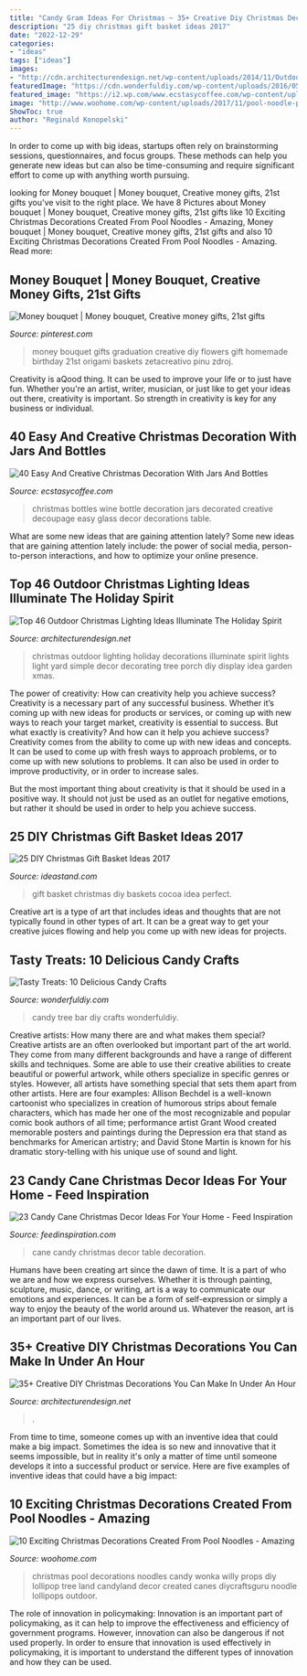 ```yaml
---
title: "Candy Gram Ideas For Christmas ~ 35+ Creative Diy Christmas Decorations You Can Make In Under An Hour"
description: "25 diy christmas gift basket ideas 2017"
date: "2022-12-29"
categories:
- "ideas"
tags: ["ideas"]
images:
- "http://cdn.architecturendesign.net/wp-content/uploads/2014/11/Outdoor-Christmas-Lighting-Decorations-14.jpg"
featuredImage: "https://cdn.wonderfuldiy.com/wp-content/uploads/2016/05/Candy-bar-tree-DIY.jpg"
featured_image: "https://i2.wp.com/www.ecstasycoffee.com/wp-content/uploads/2016/10/Christmas-Decorated-Wine-Bottle.jpg?resize=564%2C1002&amp;ssl=1"
image: "http://www.woohome.com/wp-content/uploads/2017/11/pool-noodle-projects-for-christmas-3-2.jpg"
ShowToc: true
author: "Reginald Konopelski"
---
```



In order to come up with big ideas, startups often rely on brainstorming sessions, questionnaires, and focus groups. These methods can help you generate new ideas but can also be time-consuming and require significant effort to come up with anything worth pursuing.

	

		
looking for Money bouquet | Money bouquet, Creative money gifts, 21st gifts you've visit to the right place. We have 8 Pictures about Money bouquet | Money bouquet, Creative money gifts, 21st gifts like 10 Exciting Christmas Decorations Created From Pool Noodles - Amazing, Money bouquet | Money bouquet, Creative money gifts, 21st gifts and also 10 Exciting Christmas Decorations Created From Pool Noodles - Amazing. Read more:
		
    
## Money Bouquet | Money Bouquet, Creative Money Gifts, 21st Gifts

<img loading=lazy src="https://i.pinimg.com/736x/40/5a/c9/405ac9bd0550b87043b85505d27d413b--money-bouquet-gift-wrapping.jpg" onerror="this.onerror=null;this.src='https://tse3.mm.bing.net/th?id=OIP.RKPmmwjCUe2MQ76Q3uHBJAHaJ3&amp;pid=15.1';" alt="Money bouquet | Money bouquet, Creative money gifts, 21st gifts">

_Source: pinterest.com_

>money bouquet gifts graduation creative diy flowers gift homemade birthday 21st origami baskets zetacreativo pinu zdroj. 

	

Creativity is aQood thing. It can be used to improve your life or to just have fun. Whether you're an artist, writer, musician, or just like to get your ideas out there, creativity is important. So strength in creativity is key for any business or individual.

    
## 40 Easy And Creative Christmas Decoration With Jars And Bottles

<img loading=lazy src="https://i2.wp.com/www.ecstasycoffee.com/wp-content/uploads/2016/10/Christmas-Decorated-Wine-Bottle.jpg?resize=564%2C1002&amp;ssl=1" onerror="this.onerror=null;this.src='https://tse2.mm.bing.net/th?id=OIP.MlhTAbI0wu1vs01nwamR9wHaNK&amp;pid=15.1';" alt="40 Easy And Creative Christmas Decoration With Jars And Bottles">

_Source: ecstasycoffee.com_

>christmas bottles wine bottle decoration jars decorated creative decoupage easy glass decor decorations table. 

	

What are some new ideas that are gaining attention lately?
Some new ideas that are gaining attention lately include: the power of social media, person-to-person interactions, and how to optimize your online presence.

    
## Top 46 Outdoor Christmas Lighting Ideas Illuminate The Holiday Spirit

<img loading=lazy src="http://cdn.architecturendesign.net/wp-content/uploads/2014/11/Outdoor-Christmas-Lighting-Decorations-14.jpg" onerror="this.onerror=null;this.src='https://tse2.mm.bing.net/th?id=OIP.m8LJ5xbYm6QUYCBUj9v2qwHaLG&amp;pid=15.1';" alt="Top 46 Outdoor Christmas Lighting Ideas Illuminate The Holiday Spirit">

_Source: architecturendesign.net_

>christmas outdoor lighting holiday decorations illuminate spirit lights light yard simple decor decorating tree porch diy display idea garden xmas. 

	

The power of creativity: How can creativity help you achieve success?
Creativity is a necessary part of any successful business. Whether it’s coming up with new ideas for products or services, or coming up with new ways to reach your target market, creativity is essential to success. But what exactly is creativity? And how can it help you achieve success?
Creativity comes from the ability to come up with new ideas and concepts. It can be used to come up with fresh ways to approach problems, or to come up with new solutions to problems. It can also be used in order to improve productivity, or in order to increase sales.

But the most important thing about creativity is that it should be used in a positive way. It should not just be used as an outlet for negative emotions, but rather it should be used in order to help you achieve success.

    
## 25 DIY Christmas Gift Basket Ideas 2017

<img loading=lazy src="https://ideastand.com/wp-content/uploads/2017/10/christmas-baskets-diy/3-christmas-gift-basket-idea-diy.jpg" onerror="this.onerror=null;this.src='https://tse1.mm.bing.net/th?id=OIP.-ywLIDAV_zc1ZARJf_P0PgHaLH&amp;pid=15.1';" alt="25 DIY Christmas Gift Basket Ideas 2017">

_Source: ideastand.com_

>gift basket christmas diy baskets cocoa idea perfect. 

	

Creative art is a type of art that includes ideas and thoughts that are not typically found in other types of art. It can be a great way to get your creative juices flowing and help you come up with new ideas for projects.

    
## Tasty Treats: 10 Delicious Candy Crafts

<img loading=lazy src="https://cdn.wonderfuldiy.com/wp-content/uploads/2016/05/Candy-bar-tree-DIY.jpg" onerror="this.onerror=null;this.src='https://tse4.mm.bing.net/th?id=OIP.qJ4fy1apqKqqf5owaXq09gHaN0&amp;pid=15.1';" alt="Tasty Treats: 10 Delicious Candy Crafts">

_Source: wonderfuldiy.com_

>candy tree bar diy crafts wonderfuldiy. 

	

Creative artists: How many there are and what makes them special?
Creative artists are an often overlooked but important part of the art world. They come from many different backgrounds and have a range of different skills and techniques. Some are able to use their creative abilities to create beautiful or powerful artwork, while others specialize in specific genres or styles. However, all artists have something special that sets them apart from other artists. Here are four examples: 
Allison Bechdel is a well-known cartoonist who specializes in creation of humorous strips about female characters, which has made her one of the most recognizable and popular comic book authors of all time; performance artist Grant Wood created memorable posters and paintings during the Depression era that stand as benchmarks for American artistry; and David Stone Martin is known for his dramatic story-telling with his unique use of sound and light.

    
## 23 Candy Cane Christmas Decor Ideas For Your Home - Feed Inspiration

<img loading=lazy src="http://feedinspiration.com/wp-content/uploads/2016/09/Candy-Cane-Christmas-Table-Decoration.jpg" onerror="this.onerror=null;this.src='https://tse2.mm.bing.net/th?id=OIP.teSt7Elfwlq7_cS8gG85UwHaLg&amp;pid=15.1';" alt="23 Candy Cane Christmas Decor Ideas For Your Home - Feed Inspiration">

_Source: feedinspiration.com_

>cane candy christmas decor table decoration. 

	

Humans have been creating art since the dawn of time. It is a part of who we are and how we express ourselves. Whether it is through painting, sculpture, music, dance, or writing, art is a way to communicate our emotions and experiences. It can be a form of self-expression or simply a way to enjoy the beauty of the world around us. Whatever the reason, art is an important part of our lives.

    
## 35+ Creative DIY Christmas Decorations You Can Make In Under An Hour

<img loading=lazy src="https://cdn.architecturendesign.net/wp-content/uploads/2015/12/AD-Christmas-Decorations-You-Can-Make-In-An-Hour-21.jpg" onerror="this.onerror=null;this.src='https://tse4.mm.bing.net/th?id=OIP.wotgr_h_vy1ggooebZRcoAHaLG&amp;pid=15.1';" alt="35+ Creative DIY Christmas Decorations You Can Make In Under An Hour">

_Source: architecturendesign.net_

>. 

	

From time to time, someone comes up with an inventive idea that could make a big impact. Sometimes the idea is so new and innovative that it seems impossible, but in reality it's only a matter of time until someone develops it into a successful product or service. Here are five examples of inventive ideas that could have a big impact: 

    
## 10 Exciting Christmas Decorations Created From Pool Noodles - Amazing

<img loading=lazy src="http://www.woohome.com/wp-content/uploads/2017/11/pool-noodle-projects-for-christmas-3-2.jpg" onerror="this.onerror=null;this.src='https://tse3.mm.bing.net/th?id=OIP.GPc-qVdAYo0AL2C-1t634gHaNJ&amp;pid=15.1';" alt="10 Exciting Christmas Decorations Created From Pool Noodles - Amazing">

_Source: woohome.com_

>christmas pool decorations noodles candy wonka willy props diy lollipop tree land candyland decor created canes diycraftsguru noodle lollipops outdoor. 

	

The role of innovation in policymaking:
Innovation is an important part of policymaking, as it can help to improve the effectiveness and efficiency of government programs. However, innovation can also be dangerous if not used properly. In order to ensure that innovation is used effectively in policymaking, it is important to understand the different types of innovation and how they can be used.

